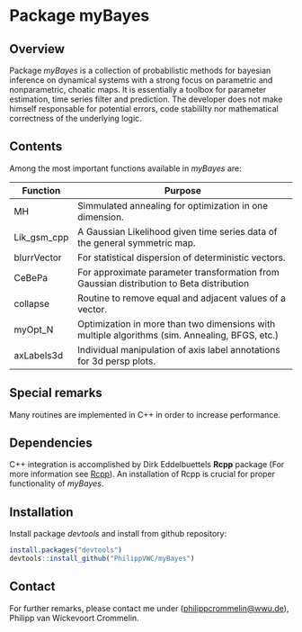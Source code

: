 # Package myBayes #

## Overview ##
Package *myBayes* is a collection of probabilistic methods for bayesian inference on dynamical systems with a strong focus on parametric and nonparametric, choatic maps.
It is essentially a toolbox for parameter estimation, time series filter and prediction. The developer does not make himself responsable for potential errors, code stabililty nor mathematical correctness of the underlying logic.

## Contents ##
Among the most important functions available in *myBayes* are:

Function | Purpose
---------|----------
MH | Simmulated annealing for optimization in one dimension.
Lik_gsm_cpp | A Gaussian Likelihood given time series data of the general symmetric map.
blurrVector | For statistical dispersion of deterministic vectors.
CeBePa | For approximate parameter transformation from Gaussian distribution to Beta distribution
collapse | Routine to remove equal and adjacent values of a vector.
myOpt_N | Optimization in more than two dimensions with multiple algorithms (sim. Annealing, BFGS, etc.)
axLabels3d | Individual manipulation of axis label annotations for 3d persp plots. 

## Special remarks ##
Many routines are implemented in C++ in order to increase performance.

## Dependencies ##
C++ integration is accomplished by Dirk Eddelbuettels **Rcpp** package (For more information see [Rcpp](http://rcpp.org/)). An installation of Rcpp is crucial for proper functionality of *myBayes*.

## Installation ##
Install package *devtools* and install from github repository:
```R
install.packages("devtools")
devtools::install_github("PhilippVWC/myBayes")
```


## Contact ##
For further remarks, please contact me under (philippcrommelin@wwu.de), Philipp van Wickevoort Crommelin.
